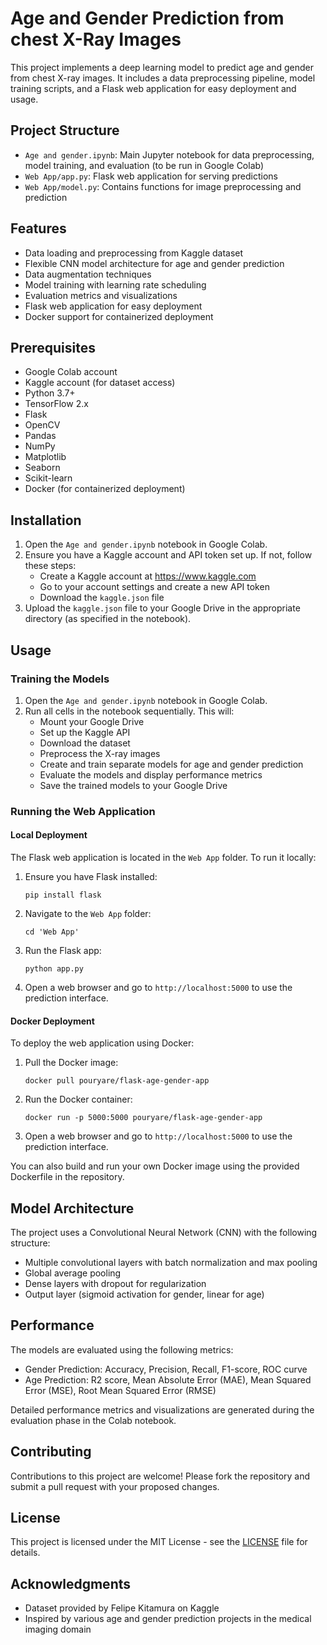 # Age and Gender Prediction from chest X-Ray Images

This project implements a deep learning model to predict age and gender from chest X-ray images. It includes a data preprocessing pipeline, model training scripts, and a Flask web application for easy deployment and usage.

## Project Structure

- `Age and gender.ipynb`: Main Jupyter notebook for data preprocessing, model training, and evaluation (to be run in Google Colab)
- `Web App/app.py`: Flask web application for serving predictions
- `Web App/model.py`: Contains functions for image preprocessing and prediction

## Features

- Data loading and preprocessing from Kaggle dataset
- Flexible CNN model architecture for age and gender prediction
- Data augmentation techniques
- Model training with learning rate scheduling
- Evaluation metrics and visualizations
- Flask web application for easy deployment
- Docker support for containerized deployment

## Prerequisites

- Google Colab account
- Kaggle account (for dataset access)
- Python 3.7+
- TensorFlow 2.x
- Flask
- OpenCV
- Pandas
- NumPy
- Matplotlib
- Seaborn
- Scikit-learn
- Docker (for containerized deployment)

## Installation

1. Open the `Age and gender.ipynb` notebook in Google Colab.
2. Ensure you have a Kaggle account and API token set up. If not, follow these steps:
   - Create a Kaggle account at https://www.kaggle.com
   - Go to your account settings and create a new API token
   - Download the `kaggle.json` file
3. Upload the `kaggle.json` file to your Google Drive in the appropriate directory (as specified in the notebook).

## Usage

### Training the Models

1. Open the `Age and gender.ipynb` notebook in Google Colab.
2. Run all cells in the notebook sequentially. This will:
   - Mount your Google Drive
   - Set up the Kaggle API
   - Download the dataset
   - Preprocess the X-ray images
   - Create and train separate models for age and gender prediction
   - Evaluate the models and display performance metrics
   - Save the trained models to your Google Drive

### Running the Web Application

#### Local Deployment

The Flask web application is located in the `Web App` folder. To run it locally:

1. Ensure you have Flask installed:
   ```
   pip install flask
   ```
2. Navigate to the `Web App` folder:
   ```
   cd 'Web App'
   ```
3. Run the Flask app:
   ```
   python app.py
   ```
4. Open a web browser and go to `http://localhost:5000` to use the prediction interface.

#### Docker Deployment

To deploy the web application using Docker:

1. Pull the Docker image:
   ```
   docker pull pouryare/flask-age-gender-app
   ```

2. Run the Docker container:
   ```
   docker run -p 5000:5000 pouryare/flask-age-gender-app
   ```

3. Open a web browser and go to `http://localhost:5000` to use the prediction interface.

You can also build and run your own Docker image using the provided Dockerfile in the repository.

## Model Architecture

The project uses a Convolutional Neural Network (CNN) with the following structure:
- Multiple convolutional layers with batch normalization and max pooling
- Global average pooling
- Dense layers with dropout for regularization
- Output layer (sigmoid activation for gender, linear for age)

## Performance

The models are evaluated using the following metrics:
- Gender Prediction: Accuracy, Precision, Recall, F1-score, ROC curve
- Age Prediction: R2 score, Mean Absolute Error (MAE), Mean Squared Error (MSE), Root Mean Squared Error (RMSE)

Detailed performance metrics and visualizations are generated during the evaluation phase in the Colab notebook.

## Contributing

Contributions to this project are welcome! Please fork the repository and submit a pull request with your proposed changes.

## License

This project is licensed under the MIT License - see the [LICENSE](LICENSE) file for details.

## Acknowledgments

- Dataset provided by Felipe Kitamura on Kaggle
- Inspired by various age and gender prediction projects in the medical imaging domain
